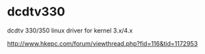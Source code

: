 # dcdtv330
dcdtv 330/350 linux driver for kernel 3.x/4.x

http://www.hkepc.com/forum/viewthread.php?fid=116&tid=1172953
